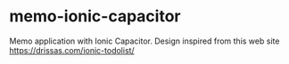 # memo-ionic-capacitor
Memo application with Ionic Capacitor.
Design inspired from this web site https://drissas.com/ionic-todolist/
